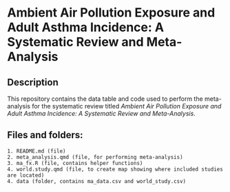 # Ambient Air Pollution Exposure and Adult Asthma Incidence: A Systematic Review and Meta-Analysis

## Description

This repository contains the data table and code used to perform the meta-analysis for the systematic  review titled *Ambient Air Pollution Exposure and Adult Asthma Incidence: A Systematic Review and Meta-Analysis*.

## Files and folders:
```
1. README.md (file)
2. meta_analysis.qmd (file, for performing meta-analysis)
3. ma_fx.R (file, contains helper functions)
4. world.study.qmd (file, to create map showing where included studies are located)
4. data (folder, contains ma_data.csv and world_study.csv)
```

